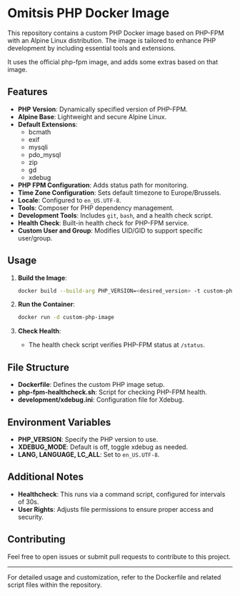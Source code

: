# Omitsis PHP Docker Image

This repository contains a custom PHP Docker image based on PHP-FPM with an Alpine Linux distribution. The image is tailored to enhance PHP development by including essential tools and extensions.

It uses the official php-fpm image, and adds some extras based on that image.

## Features

- **PHP Version**: Dynamically specified version of PHP-FPM.
- **Alpine Base**: Lightweight and secure Alpine Linux.
- **Default Extensions**:
  - bcmath
  - exif
  - mysqli
  - pdo_mysql
  - zip
  - gd
  - xdebug
- **PHP FPM Configuration**: Adds status path for monitoring.
- **Time Zone Configuration**: Sets default timezone to Europe/Brussels.
- **Locale**: Configured to `en_US.UTF-8`.
- **Tools**: Composer for PHP dependency management.
- **Development Tools**: Includes `git`, `bash`, and a health check script.
- **Health Check**: Built-in health check for PHP-FPM service.
- **Custom User and Group**: Modifies UID/GID to support specific user/group.

## Usage

1. **Build the Image**:
   ```sh
   docker build --build-arg PHP_VERSION=<desired_version> -t custom-php-image .
   ```

2. **Run the Container**:
   ```sh
   docker run -d custom-php-image
   ```

3. **Check Health**:
   - The health check script verifies PHP-FPM status at `/status`.

## File Structure

- **Dockerfile**: Defines the custom PHP image setup.
- **php-fpm-healthcheck.sh**: Script for checking PHP-FPM health.
- **development/xdebug.ini**: Configuration file for Xdebug.

## Environment Variables

- **PHP_VERSION**: Specify the PHP version to use.
- **XDEBUG_MODE**: Default is off, toggle xdebug as needed.
- **LANG, LANGUAGE, LC_ALL**: Set to `en_US.UTF-8`.

## Additional Notes

- **Healthcheck**: This runs via a command script, configured for intervals of 30s.
- **User Rights**: Adjusts file permissions to ensure proper access and security.

## Contributing

Feel free to open issues or submit pull requests to contribute to this project.

---

For detailed usage and customization, refer to the Dockerfile and related script files within the repository.
